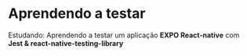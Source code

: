 # Aprendendo a testar

Estudando: Aprendendo a testar um aplicação **EXPO React-native** com **Jest & react-native-testing-library** 